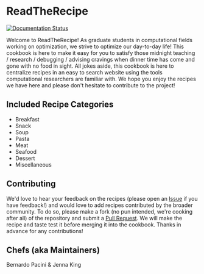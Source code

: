 ReadTheRecipe
=============

[![Documentation Status](https://readthedocs.org/projects/readtherecipe/badge/?version=latest)](https://readtherecipe.readthedocs.io/en/latest/?badge=latest)

Welcome to ReadTheRecipe!
As graduate students in computational fields working on optimization, we strive to optimize our day-to-day life!
This cookbook is here to make it easy for you to satisfy those midnight teaching / research / debugging / advising cravings when dinner time has come and gone with no food in sight.
All jokes aside, this cookbook is here to centralize recipes in an easy to search website using the tools computational researchers are familiar with.
We hope you enjoy the recipes we have here and please don't hesitate to contribute to the project!

Included Recipe Categories
--------------------------

* Breakfast
* Snack
* Soup
* Pasta
* Meat
* Seafood
* Dessert
* Miscellaneous

Contributing
------------

We'd love to hear your feedback on the recipes (please open an [Issue](https://github.com/bernardopacini/ReadTheRecipe/issues) if you have feedback!) and would love to add recipes contributed by the broader community.
To do so, please make a fork (no pun intended, we're cooking after all) of the repository and submit a [Pull Request](https://github.com/bernardopacini/ReadTheRecipe/pulls).
We will make the recipe and taste test it before merging it into the cookbook.
Thanks in advance for any contributions!

Chefs (aka Maintainers)
-----------------------

Bernardo Pacini & Jenna King
